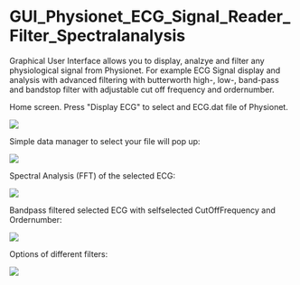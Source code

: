 # GUI_Physionet_ECG_Signal_Reader_Filter_Spectralanalysis
Graphical User Interface allows you to display, analzye and filter any physiological signal from Physionet. For example ECG Signal display and analysis with advanced filtering with butterworth high-, low-, band-pass and bandstop filter with adjustable cut off frequency and ordernumber.  

Home screen. Press "Display ECG" to select and ECG.dat file of Physionet.

![](https://github.com/Philip-M-Schmidt/GUI_Physionet_ECG_Signal_Reader_Filtering_Spectralanalysis/blob/master/Pictures/2020-09-22%2019_51_22-GUI%20Physionet%20ECG%20Signal%20Reader%20with%20advanced%20Filtering%20and%20Spectralanalysis.png)

Simple data manager to select your file will pop up: 

![](https://github.com/Philip-M-Schmidt/GUI_Physionet_ECG_Signal_Reader_Filtering_Spectralanalysis/blob/master/Pictures/2020-09-22%2019_59_06-%C3%96ffnen.png)

Spectral Analysis (FFT) of the selected ECG:

![](https://github.com/Philip-M-Schmidt/GUI_Physionet_ECG_Signal_Reader_Filtering_Spectralanalysis/blob/master/Pictures/2020-09-22%2019_53_02-Mail.png)

Bandpass filtered selected ECG with selfselected CutOffFrequency and Ordernumber:

![](https://github.com/Philip-M-Schmidt/GUI_Physionet_ECG_Signal_Reader_Filtering_Spectralanalysis/blob/master/Pictures/2020-09-22%2019_53_39-GUI%20Physionet%20ECG%20Signal%20Reader%20with%20advanced%20Filtering%20and%20Spectralanalysis.png)

Options of different filters:

![](https://github.com/Philip-M-Schmidt/GUI_Physionet_ECG_Signal_Reader_Filtering_Spectralanalysis/blob/master/Pictures/2020-09-22%2019_56_09-GUI%20Physionet%20ECG%20Signal%20Reader%20with%20advanced%20Filtering%20and%20Spectralanalysis.png)
